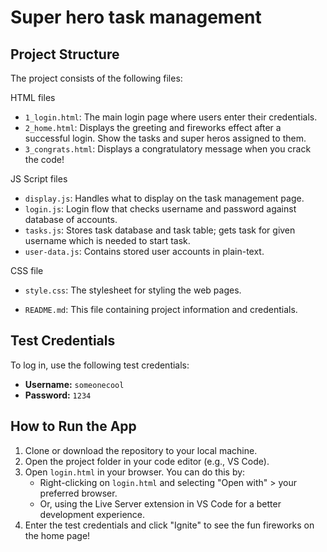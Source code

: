 # Super hero task management

## Project Structure

The project consists of the following files:

HTML files
- `1_login.html`: The main login page where users enter their credentials.
- `2_home.html`: Displays the greeting and fireworks effect after a successful login. Show the tasks and super heros assigned to them.
- `3_congrats.html`: Displays a congratulatory message when you crack the code!

JS Script files
- `display.js`: Handles what to display on the task management page.
- `login.js`: Login flow that checks username and password against database of accounts. 
- `tasks.js`: Stores task database and task table; gets task for given username which is needed to start task.
- `user-data.js`: Contains stored user accounts in plain-text.

CSS file
- `style.css`: The stylesheet for styling the web pages.

- `README.md`: This file containing project information and credentials.

## Test Credentials

To log in, use the following test credentials:

- **Username:** `someonecool`
- **Password:** `1234`

## How to Run the App

1. Clone or download the repository to your local machine.
2. Open the project folder in your code editor (e.g., VS Code).
3. Open `login.html` in your browser. You can do this by:
   - Right-clicking on `login.html` and selecting "Open with" > your preferred browser.
   - Or, using the Live Server extension in VS Code for a better development experience.
4. Enter the test credentials and click "Ignite" to see the fun fireworks on the home page!
